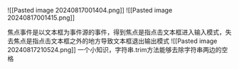 ![[Pasted image 20240817001404.png]]
![[Pasted image 20240817001415.png]]

焦点事件是以文本框为事件源的事件，得到焦点是指点击文本框进入输入模式，失去焦点是指点击文本框之外的地方导致文本框退出输出模式
 ![[Pasted image 20240817210524.png]]
 一个小知识，字符串.trim方法能够去除字符串两边的空格